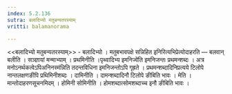 ```yaml
---
index: 5.2.136
sutra: बलादिभ्यो मतुबन्यतरस्याम्
vritti: balamanorama

---
```

<<बलादिभ्यो मतुबन्यतरस्याम्>> - बलादिभ्यो । मतुबभावपक्षे सन्निहित इनिरित्यभिप्रेत्योदाहरति — बलवान् बलीति । सञ्ज्ञायां मन्माभ्याम् । प्रथमिनीति ।पृथ्वादिभ्य इमनिज्वे॑ति इमनिजन्तः प्रथमन्शब्दः । अत्र मनोऽनर्थकत्वेऽपिअनिनस्म॑न्निति तदन्तविधिना इमनिजन्तोऽपि गृह्रते । प्रथमन्शब्दादिनिप्रत्यये टिलोपे नान्तलक्षणङीपि प्रथिमिनीशब्दः । दामिनीति । दामन्शब्दादिनौ टिलोपे ङीबिति भावः । मेति । मान्तोदाहरणसूचनमिदम् । होमिनी सोमिनीति । होमशब्दात्सोमशब्दाच्च इनौ ङीबिति भावः । 